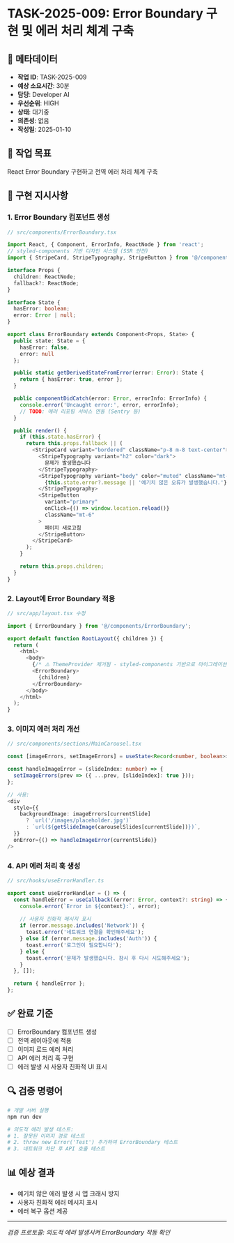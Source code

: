 # TASK-2025-009: Error Boundary 구현 및 에러 처리 체계 구축

## 📌 메타데이터
- **작업 ID**: TASK-2025-009
- **예상 소요시간**: 30분
- **담당**: Developer AI
- **우선순위**: HIGH
- **상태**: 대기중
- **의존성**: 없음
- **작성일**: 2025-01-10

## 🎯 작업 목표
React Error Boundary 구현하고 전역 에러 처리 체계 구축

## 📝 구현 지시사항

### 1. Error Boundary 컴포넌트 생성
```typescript
// src/components/ErrorBoundary.tsx

import React, { Component, ErrorInfo, ReactNode } from 'react';
// styled-components 기반 디자인 시스템 (SSR 안전)
import { StripeCard, StripeTypography, StripeButton } from '@/components/design-system';

interface Props {
  children: ReactNode;
  fallback?: ReactNode;
}

interface State {
  hasError: boolean;
  error: Error | null;
}

export class ErrorBoundary extends Component<Props, State> {
  public state: State = {
    hasError: false,
    error: null
  };

  public static getDerivedStateFromError(error: Error): State {
    return { hasError: true, error };
  }

  public componentDidCatch(error: Error, errorInfo: ErrorInfo) {
    console.error('Uncaught error:', error, errorInfo);
    // TODO: 에러 리포팅 서비스 연동 (Sentry 등)
  }

  public render() {
    if (this.state.hasError) {
      return this.props.fallback || (
        <StripeCard variant="bordered" className="p-8 m-8 text-center">
          <StripeTypography variant="h2" color="dark">
            문제가 발생했습니다
          </StripeTypography>
          <StripeTypography variant="body" color="muted" className="mt-4">
            {this.state.error?.message || '예기치 않은 오류가 발생했습니다.'}
          </StripeTypography>
          <StripeButton 
            variant="primary" 
            onClick={() => window.location.reload()}
            className="mt-6"
          >
            페이지 새로고침
          </StripeButton>
        </StripeCard>
      );
    }

    return this.props.children;
  }
}
```

### 2. Layout에 Error Boundary 적용
```typescript
// src/app/layout.tsx 수정

import { ErrorBoundary } from '@/components/ErrorBoundary';

export default function RootLayout({ children }) {
  return (
    <html>
      <body>
        {/* ⚠️ ThemeProvider 제거됨 - styled-components 기반으로 마이그레이션 완료 */}
        <ErrorBoundary>
          {children}
        </ErrorBoundary>
      </body>
    </html>
  );
}
```

### 3. 이미지 에러 처리 개선
```typescript
// src/components/sections/MainCarousel.tsx

const [imageErrors, setImageErrors] = useState<Record<number, boolean>>({});

const handleImageError = (slideIndex: number) => {
  setImageErrors(prev => ({ ...prev, [slideIndex]: true }));
};

// 사용:
<div
  style={{
    backgroundImage: imageErrors[currentSlide] 
      ? `url('/images/placeholder.jpg')`
      : `url(${getSlideImage(carouselSlides[currentSlide])})`,
  }}
  onError={() => handleImageError(currentSlide)}
/>
```

### 4. API 에러 처리 훅 생성
```typescript
// src/hooks/useErrorHandler.ts

export const useErrorHandler = () => {
  const handleError = useCallback((error: Error, context?: string) => {
    console.error(`Error in ${context}:`, error);
    
    // 사용자 친화적 메시지 표시
    if (error.message.includes('Network')) {
      toast.error('네트워크 연결을 확인해주세요');
    } else if (error.message.includes('Auth')) {
      toast.error('로그인이 필요합니다');
    } else {
      toast.error('문제가 발생했습니다. 잠시 후 다시 시도해주세요');
    }
  }, []);

  return { handleError };
};
```

## ✅ 완료 기준
- [ ] ErrorBoundary 컴포넌트 생성
- [ ] 전역 레이아웃에 적용
- [ ] 이미지 로드 에러 처리
- [ ] API 에러 처리 훅 구현
- [ ] 에러 발생 시 사용자 친화적 UI 표시

## 🔍 검증 명령어
```bash
# 개발 서버 실행
npm run dev

# 의도적 에러 발생 테스트:
# 1. 잘못된 이미지 경로 테스트
# 2. throw new Error('Test') 추가하여 ErrorBoundary 테스트
# 3. 네트워크 차단 후 API 호출 테스트
```

## 📊 예상 결과
- 예기치 않은 에러 발생 시 앱 크래시 방지
- 사용자 친화적 에러 메시지 표시
- 에러 복구 옵션 제공

---
*검증 프로토콜: 의도적 에러 발생시켜 ErrorBoundary 작동 확인*